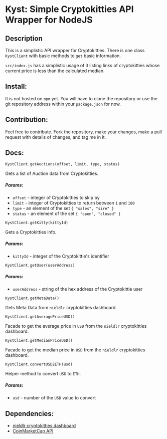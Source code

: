 # Kyst: Simple Cryptokitties API Wrapper for NodeJS

## Description
This is a simplistic API wrapper for Cryptokitties. There is one class `KystClient` with basic methods to `get` basic information.

`src/index.js` has a simplistic usage of it listing links of cryptokitties whose current price is less than the calculated median.

## Install:
It is not hosted on `npm` yet. You will have to clone the repository or use the git repository address within your `package.json` for now.

## Contribution:
Feel free to contribute. Fork the repository, make your changes, make a pull request with details of changes, and tag me in it.

## Docs:
`KystClient.getAuctions(offset, limit, type, status)`

Gets a list of Auction data from Cryptokitties.

##### Params:
- `offset` - integer of Cryptokitties to skip by
- `limit` - integer of Cryptokitties to return between `1` and `100`
- `type` - an element of the set `{ "sales", "sire" }`
- `status` - an element of the set `{ "open", "closed" }`

`KystClient.getKitty(kittyId)`

Gets a Cryptokitties info.

##### Params:
- `kittyId` - integer of the Cryptokittie's identifier

`KystClient.getUser(userAddress)`

##### Params:
- `userAddress` - string of the hex address of the Cryptokittie user

`KystClient.getMetaData()`

Gets Meta Data from `nieldlr` cryptokitties dashboard

`KystClient.getAveragePriceUSD()`

Facade to get the average price in `USD` from the `nieldlr` cryptokitties dashboard.

`KystClient.getMedianPriceUSD()`

Facade to get the median price in `USD` from the `nieldlr` cryptokitties dashboard.

`KystClient.convertUSD2ETH(usd)`

Helper method to convert `USD` to `ETH`.

##### Params:
- `usd` - number of the `USD` value to convert

## Dependencies:
- [nieldlr cryptokitties dashboard](https://kittysales.herokuapp.com/)
- [CoinMarketCap API](https://coinmarketcap.com/)
